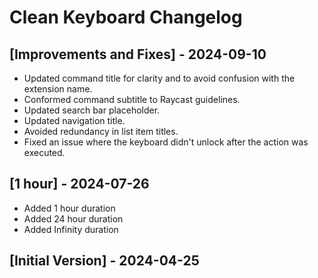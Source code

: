 # Clean Keyboard Changelog

## [Improvements and Fixes] - 2024-09-10

- Updated command title for clarity and to avoid confusion with the extension name.
- Conformed command subtitle to Raycast guidelines.
- Updated search bar placeholder.
- Updated navigation title.
- Avoided redundancy in list item titles.
- Fixed an issue where the keyboard didn't unlock after the action was executed.

## [1 hour] - 2024-07-26

- Added 1 hour duration
- Added 24 hour duration
- Added Infinity duration

## [Initial Version] - 2024-04-25
